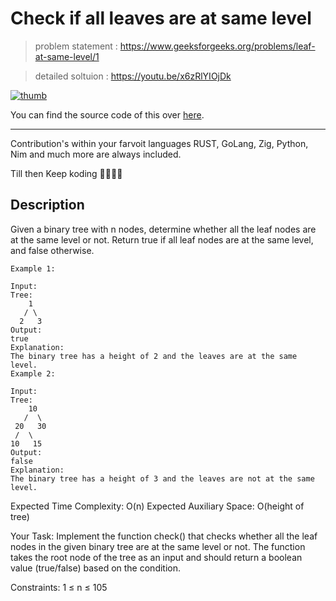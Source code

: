 # Check if all leaves are at same level

> problem statement : https://www.geeksforgeeks.org/problems/leaf-at-same-level/1

> detailed soltuion : https://youtu.be/x6zRlYIOjDk

[![thumb](http://img.youtube.com/vi/x6zRlYIOjDk/0.jpg)](https://youtu.be/x6zRlYIOjDk)

You can find the source code of this over [here](./Solution.java).

---

Contribution's within your farvoit languages RUST, GoLang, Zig, Python, Nim and much more are always included.

Till then
Keep koding 🧑‍💻👩‍💻

## Description
Given a binary tree with n nodes, determine whether all the leaf nodes are at the same level or not. Return true if all leaf nodes are at the same level, and false otherwise.

```
Example 1:

Input:
Tree:
    1
   / \
  2   3
Output:
true
Explanation:
The binary tree has a height of 2 and the leaves are at the same level.
Example 2:

Input:
Tree:
    10
   /  \
 20   30
 /  \
10   15
Output:
false
Explanation:
The binary tree has a height of 3 and the leaves are not at the same level.
```

Expected Time Complexity: O(n)
Expected Auxiliary Space: O(height of tree)

Your Task:
Implement the function check() that checks whether all the leaf nodes in the given binary tree are at the same level or not. The function takes the root node of the tree as an input and should return a boolean value (true/false) based on the condition.

Constraints:
1 ≤ n ≤ 105
